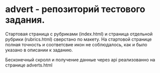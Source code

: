 # advert - репозиторий тестового задания.

Стартовая страница с рубриками (index.html) и страница отдельной рубрики (rubrics.html) сверстано по макету. На стартовой странице полная точность и соответсвие икон не соблюдалось, как и было указано в описании к заданию.

Бесконечный скролл и получение данные через api реализованно на странице adverts.html